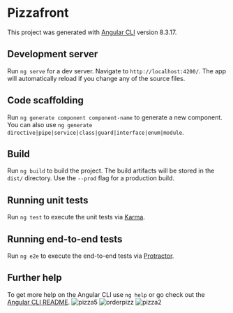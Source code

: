# Pizzafront

This project was generated with [Angular CLI](https://github.com/angular/angular-cli) version 8.3.17.

## Development server

Run `ng serve` for a dev server. Navigate to `http://localhost:4200/`. The app will automatically reload if you change any of the source files.

## Code scaffolding

Run `ng generate component component-name` to generate a new component. You can also use `ng generate directive|pipe|service|class|guard|interface|enum|module`.

## Build

Run `ng build` to build the project. The build artifacts will be stored in the `dist/` directory. Use the `--prod` flag for a production build.

## Running unit tests

Run `ng test` to execute the unit tests via [Karma](https://karma-runner.github.io).

## Running end-to-end tests

Run `ng e2e` to execute the end-to-end tests via [Protractor](http://www.protractortest.org/).

## Further help

To get more help on the Angular CLI use `ng help` or go check out the [Angular CLI README](https://github.com/angular/angular-cli/blob/master/README.md).
![pizza5](https://user-images.githubusercontent.com/76993390/106649481-a8c78280-65b7-11eb-93ab-8cdc33185c81.JPG)
![orderpizz](https://user-images.githubusercontent.com/76993390/106649833-212e4380-65b8-11eb-9b1b-6a038e2da376.JPG)
![pizza2](https://user-images.githubusercontent.com/76993390/106649938-44f18980-65b8-11eb-96f4-d590e1505d12.JPG)
